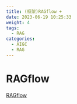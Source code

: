 ```yaml
---
title: (框架)RAGflow + 
date: 2023-06-19 10:25:33
weight: 4
tags:
  - RAG
categories: 
  - AIGC
  - RAG  
---
```


<p></p>
<!-- more -->


# RAGflow
[RAGflow](https://candied-skunk-1ca.notion.site/RagFlow-1b5bfe21108480618819d7abf6c7704f?pvs=4)



